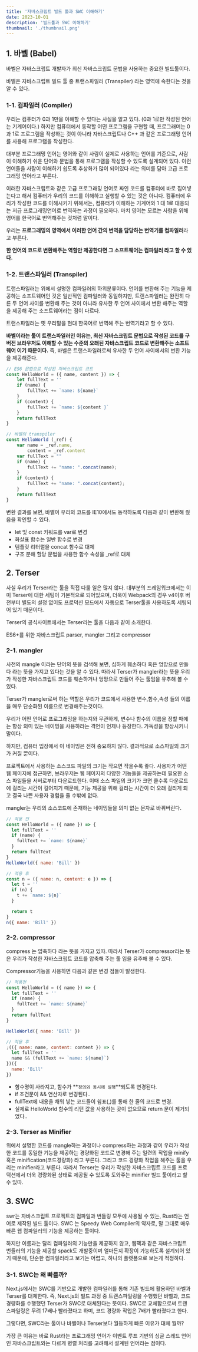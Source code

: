 ```yaml
---
title: '자바스크립트 빌드 툴과 SWC 이해하기'
date: 2023-10-01
description: '빌드툴과 SWC 이해하기'
thumbnail: './thumbnail.png'
---
```


## 1. 바벨 (Babel)

바벨은 자바스크립트 개발자가 최신 자바스크립트 문법을 사용하는 중요한 빌드툴이다.

바벨은 자바스크립트 빌드 툴 중 트랜스파일러 (Transpiler) 라는 영역에 속한다는 것을 알 수 있다.

### 1-1. 컴파일러 (Compiler)

우리는 컴퓨터가 0과 1만을 이해할 수 있다는 사실을 알고 있다. (0과 1로만 작성된 언어는 기계어이다.) 하지만 컴퓨터에서 동작할 어떤 프로그램을 구현할 때, 프로그래머는 0과 1로 프로그램을 작성하는 것이 아니라 자바스크립트나 C++ 과 같은 프로그래밍 언어를 사용해 프로그램을 작성한다.

대부분 프로그래밍 언어는 영어와 같이 사람이 실제로 사용하는 언어를 기준으로, 사람이 이해하기 쉬운 단어와 문법을 통해 프로그램을 작성할 수 있도록 설계되어 있다. 이런 언어들을 사람이 이해하기 쉽도록 추상화가 많이 되어있다 라는 의미를 담아 고급 프로그래밍 언어라고 부른다.

이러한 자바스크립트와 같은 고급 프로그래밍 언어로 짜인 코드를 컴퓨터에 바로 집어넣는다고 해서 컴퓨터가 우리의 코드를 이해하고 실행할 수 있는 것은 아니다. 컴퓨터에 우리가 작성한 코드를 이해시키기 위해서는, 컴퓨터가 이해하는 기계어와 1 대 1로 대응되는 저급 프로그래밍언어로 번역하는 과정이 필요하다. 마치 영어는 모르는 사람을 위해 영어를 한국어로 번역해주는 것처럼 말이다.

우리는 **프로그래밍의 영역에서 이러한 언어 간의 변역을 담당하는 번역기를 컴파일러**라고 부른다.

**한 언어의 코드로 변환해주는 역할만 제공한다면 그 소프트웨어는 컴파일러 라고 할 수 있다.**

### 1-2. 트랜스파일러 (Transpiler)

트랜스파일러는 위에서 설명한 컴파일러의 하위분류이다. 언어를 변환해 주는 기능을 제공하는 소프트웨어인 것은 일반적인 컴파일러와 동일하지만, 트랜스파일러는 완전히 다른 두 언어 사이를 변환해 주는 것이 아니라 유사한 두 언어 사이에서 변환 해주는 역할을 제공해 주는 소프트웨어라는 점이 다르다.

트랜스파일러는 옛 우리말을 현대 한국어로 번역해 주는 번역기라고 할 수 있다.

**바벨이라는 툴이 트랜스파일러인 이유는, 최신 자바스크립트 문법으로 작성된 코드를 구버전 브라우저도 이해할 수 있는 수준의 오래된 자바스크립트 코드로 변환해주는 소프트웨어 이기 때문이다.** 즉, 바벨은 트랜스파일러로써 유사한 두 언어 사이에서의 변환 기능을 제공해준다.

```jsx
// ES6 문법으로 작성된 자바스크립트 코드
const HelloWorld = ({ name, content }) => {
	let fullText = ''
	if (name) {
		fullText += `name: ${name}`
	}
	if (content) {
		fullText += `name: ${content }`
	}
	return fullText
}

// 바벨의 transpiler
const HelloWorld (_ref) {
	var name = _ref.name,
		content = _ref.content
	var fullText = ""
	if (name) {
		fullText += "name: ".concat(name);
	}
	if (content) {
		fullText += "name: ".concat(content);
	}
	return fullText
}
```

변환 결과를 보면, 바벨이 우리의 코드를 IE10에서도 동작하도록 다음과 같이 변환해 줬음을 확인할 수 있다.

- let 및 const 키워드를 var로 변경
- 화살표 함수는 일반 함수로 변경
- 템플릿 리터럴을 concat 함수로 대체
- 구조 분해 할당 문법을 사용한 함수 속성을 \_ref로 대체

## 2. Terser

사실 우리가 Terser라는 툴을 직접 다룰 일은 많지 않다. 대부분의 프레임워크에서는 이미 Terser에 대한 세팅이 기본적으로 되어있으며, 더욱이 Webpack의 경우 v4이후 버전부터 별도의 설정 없이도 프로덕션 모드에서 자동으로 Terser툴을 사용하도록 세팅되어 있기 때문이다.

Terser의 공식사이트에서는 Terser라는 툴을 다음과 같이 소개한다.

ES6+를 위한 자바스크립트 parser, mangler 그리고 compressor

### 2-1. mangler

사전의 mangle 이라는 단어의 뜻을 검색해 보면, 심하게 훼손하다 혹은 엉망으로 만들다 라는 뜻을 가지고 있다는 것을 알 수 있다. 따라서 Terser가 mangler라는 뜻을 우리가 작성한 자바스크립트 코드를 훼손하거나 엉망으로 만들어 주는 툴임을 유추해 볼 수 있다.

Terser가 mangler로써 하는 역할은 우리가 코드에서 사용한 변수,함수,속성 들의 이름을 매우 단순화된 이름으로 변경해주는것이다.

우리가 어떤 언어로 프로그래밍을 하는지와 무관하게, 변수나 함수의 이름을 정할 때에는 항상 의미 있는 네이밍을 사용하라는 격언이 언제나 등장한다. 가독성을 향상시키니 말이다.

하지만, 컴퓨터 입장에서 이 네이밍은 전혀 중요하지 않다. 결과적으로 소스파일의 크기가 커질 뿐이다.

프로젝트에서 사용하는 소스코드 파일의 크기는 작으면 작을수록 좋다. 사용자가 어떤 웹 페이지에 접근하면, 브라우저는 웹 페이지의 다양한 기능들을 제공하는데 필요한 소스 파일들을 서버로부터 다운로드한다. 이때 소스 파일의 크기가 크면 클수록 다운로드에 걸리는 시간이 길어지기 때문에, 기능 제공을 위해 걸리는 시간이 더 오래 걸리게 되고 결국 나쁜 사용자 경험을 줄 수밖에 없다.

mangler는 우리의 소스코드에 존재하는 네이밍들을 의미 없는 문자로 바꿔버린다.

```jsx
// 적용 전
const HelloWorld = ({ name }) => {
  let fullText = ''
  if (name) {
    fullText += `name: ${name}`
  }
  return fullText
}
HelloWorld({ name: 'Bill' })

// 적용 후
const n = ({ name: n, content: e }) => {
  let t = ''
  if (n) {
    t += `name: ${n}`
  }

  return t
}
n({ name: 'Bill' })
```

### 2-2. compressor

compress 는 압축하다 라는 뜻을 가지고 있따. 따라서 Terser가 compressor라는 뜻은 우리가 작성한 자바스크립트 코드를 압축해 주는 툴 임을 유추해 볼 수 있다.

Compressor기능을 사용하면 다음과 같은 변경 점들이 발생한다.

```jsx
// 적용전
const HelloWorld = ({ name }) => {
  let fullText = ''
  if (name) {
    fullText += `name: ${name}`
  }
  return fullText
}

HelloWorld({ name: 'Bill' })

// 적용 후
;(({ name: name, content: content }) => {
  let fullText = ''
  name && (fullText += `name: ${name}`)
})({
  name: 'Bill'
})
```

- 함수명이 사라지고, 함수가 **`정의와 동시에 실행`**되도록 변경된다.
- if 조건문이 && 연산자로 변경된다..
- fullText에 내용을 채워 넣는 코드들이 쉼표(,)를 통해 한 줄의 코드로 변경.
- 실제로 HelloWorld 함수의 리턴 값을 사용하는 곳이 없으므로 return 문이 제거되었다..

### 2-3. Terser as Minifier

위에서 설명한 코드를 mangle하는 과정이나 compress하는 과정과 같이 우리가 작성한 코드를 동일한 기능을 제공하는 경량화된 코드로 변경해 주는 일련의 작업을 minify 혹은 minification(코드경량화) 라고 부른다. 그리고 코드 경량화 작업을 해주는 툴을 우리는 minifier라고 부른다. 따라서 Terser는 우리가 작성한 자바스크립트 코드를 프로덕션에서 더욱 경량화된 상태로 제공될 수 있도록 도와주는 minifier 빌드 툴이라고 할 수 있따.

## 3. SWC

swr는 자바스크립트 프로젝트의 컴파일과 번들링 모두에 사용될 수 있는, Rust라는 언어로 제작된 빌드 툴이다. SWC 는 Speedy Web Compiler의 약자로, 말 그대로 매우 빠른 웹 컴파일러의 기능을 제공하는 툴이다.

하지만 이름과는 달리 컴파일러의 기능만을 제공하지 않고, 웹팩과 같은 자바스크립트 번들러의 기능을 제공할 spack도 개발중이며 얼마든지 확장이 가능하도록 설계되어 있기 때문에, 단순한 컴파일러라고 보기는 어렵고, 하나의 플랫폼으로 보는게 적정하다.

### 3-1. SWC는 왜 빠를까?

Next.js에서는 SWC를 기반으로 개발한 컴파일러를 통해 기존 빌드에 활용하던 바벨과 Terser를 대체한다. 즉, Next.js의 빌드 과정 중 트랜스파일링을 수행했던 바벨과, 코드 경량화를 수행했던 Terser가 SWC로 대체된다는 뜻이다. SWC로 교체함으로써 트랜스파일링은 무려 17배나 빨라졌다고 하며, 코드 경량화 작업은 7배가 빨라졌다고 한다.

그렇다면, SWC라는 툴이나 바벨이나 Terser보다 월등하게 빠른 이유가 대체 뭘까?

가장 큰 이유는 바로 Rust라는 프로그래밍 언어가 이벤트 루프 기반의 싱글 스레드 언어인 자바스크립트와는 다르게 병렬 처리를 고려해서 설계된 언어라는 점이다.
